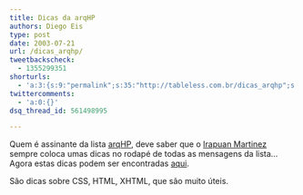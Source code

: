 ```yaml
---
title: Dicas da arqHP
authors: Diego Eis
type: post
date: 2003-07-21
url: /dicas_arqhp/
tweetbackscheck:
  - 1355299351
shorturls:
  - 'a:3:{s:9:"permalink";s:35:"http://tableless.com.br/dicas_arqhp";s:7:"tinyurl";s:26:"http://tinyurl.com/3zcnlgg";s:4:"isgd";s:19:"http://is.gd/2flovw";}'
twittercomments:
  - 'a:0:{}'
dsq_thread_id: 561498995

---
```

Quem é assinante da lista [arqHP][1], deve saber que o [Irapuan Martinez][2] sempre coloca umas dicas no rodapé de todas as mensagens da lista&#8230; Agora estas dicas podem ser encontradas [aqui][3].
              
São dicas sobre CSS, HTML, XHTML, que são muito úteis.

 [1]: http://www.topica.com/lists/arqhp
 [2]: http://www.hypergraph.com.br/
 [3]: dicasarq.asp